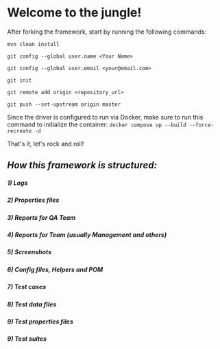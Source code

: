 # **Welcome to the jungle!**

After forking the framework, start by running the following commands:

`mvn clean install`

`git config --global user.name <Your Name>`

`git config --global user.email <your@email.com>`

`git init`

`git remote add origin <repository_url>`

`git push --set-upstream origin master`

Since the driver is configured to run via Docker, make sure to run this command to initialize the container: 
`docker compose up --build --force-recreate -d`

That's it, let's rock and roll!

## _How this framework is structured:_
##### 1) Logs
##### 2) Properties files
##### 3) Reports for QA Team
##### 4) Reports for Team (usually Management and others)
##### 5) Screenshots
##### 6) Config files, Helpers and POM
##### 7) Test cases
##### 8) Test data files
##### 9) Test properties files
##### 9) Test suites



